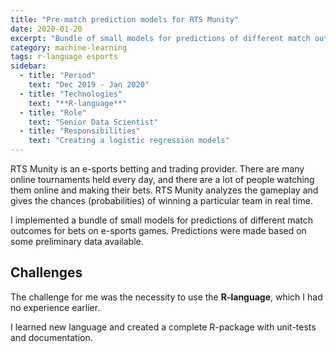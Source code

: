 ```yaml
---
title: "Pre-match prediction models for RTS Munity"
date: 2020-01-20
excerpt: "Bundle of small models for predictions of different match outcomes for bets on e-sports games"
category: machine-learning
tags: r-language esports
sidebar:
  - title: "Period"
    text: "Dec 2019 - Jan 2020"
  - title: "Technologies"
    text: "**R-language**"
  - title: "Role"
    text: "Senior Data Scientist"
  - title: "Responsibilities"
    text: "Creating a logistic regression models"
---
```


RTS Munity is an e-sports betting and trading provider.
There are many online tournaments held every day,
and there are a lot of people watching them online and making their bets.
RTS Munity analyzes the gameplay and gives the chances (probabilities)
of winning a particular team in real time. 

I implemented a bundle of small models for predictions of different match outcomes
for bets on e-sports games.
Predictions were made based on some preliminary data available.

## Challenges

The challenge for me was the necessity to use the **R-language**,
which I had no experience earlier.

I learned new language and created a complete R-package with unit-tests and documentation.
